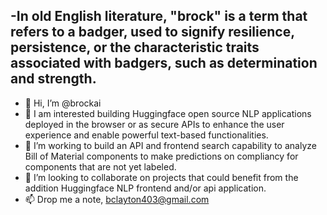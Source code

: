 -In old English literature, "brock" is a term that refers to a badger, used to signify resilience, persistence, or the characteristic traits associated with badgers, such as determination and strength.
-
- 👋 Hi, I’m @brockai
- 👀 I am interested building Huggingface open source NLP applications deployed in the browser or as secure APIs to enhance the user experience and enable powerful text-based functionalities.
- 🌱 I’m working to build an API and frontend search capability to analyze Bill of Material components to make predictions on compliancy for components that are not yet labeled.
- 💞️ I’m looking to collaborate on projects that could benefit from the addition Huggingface NLP frontend and/or api application.
- 📫 Drop me a note, bclayton403@gmail.com

<!---
brockai/brockai is a ✨ special ✨ repository because its `README.md` (this file) appears on your GitHub profile.
You can click the Preview link to take a look at your changes.
--->
